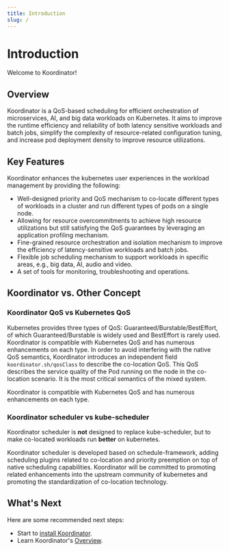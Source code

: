 ```yaml
---
title: Introduction
slug: /
---
```


# Introduction

Welcome to Koordinator!

## Overview

Koordinator is a QoS-based scheduling for efficient orchestration of microservices, AI, and big data workloads on Kubernetes. It aims to improve the runtime efficiency and reliability of both latency sensitive workloads and batch jobs, simplify the complexity of resource-related configuration tuning, and increase pod deployment density to improve resource utilizations.


## Key Features

Koordinator enhances the kubernetes user experiences in the workload management by providing the following:

- Well-designed priority and QoS mechanism to co-locate different types of workloads in a cluster and run different types of pods on a single node.
- Allowing for resource overcommitments to achieve high resource utilizations but still satisfying the QoS guarantees by leveraging an application profiling mechanism.
- Fine-grained resource orchestration and isolation mechanism to improve the efficiency of latency-sensitive workloads and batch jobs.
- Flexible job scheduling mechanism to support workloads in specific areas, e.g., big data, AI, audio and video.
- A set of tools for monitoring, troubleshooting and operations.


## Koordinator vs. Other Concept

### Koordinator QoS vs Kubernetes QoS

Kubernetes provides three types of QoS: Guaranteed/Burstable/BestEffort, of which Guaranteed/Burstable is widely used and BestEffort is rarely used. Koordinator is compatible with Kubernetes QoS and has numerous enhancements on each type. In order to avoid interfering with the native QoS semantics, Koordinator introduces an independent field ```koordinator.sh/qosClass``` to describe the co-location QoS. This QoS describes the service quality of the Pod running on the node in the co-location scenario. It is the most critical semantics of the mixed system.

Koordinator is compatible with Kubernetes QoS and has numerous enhancements on each type.

### Koordinator scheduler vs kube-scheduler

Koordinator scheduler is **not** designed to replace kube-scheduler, but to make co-located workloads run **better** on kubernetes.

Koordinator scheduler is developed based on schedule-framework, adding scheduling plugins related to co-location and priority preemption on top of native scheduling capabilities. Koordinator will be committed to promoting related enhancements into the upstream community of kubernetes and promoting the standardization of co-location technology.


## What's Next

Here are some recommended next steps:

- Start to [install Koordinator](./installation).
- Learn Koordinator's [Overview](architecture/overview).


